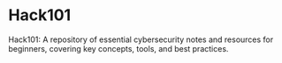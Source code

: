 # Hack101
Hack101: A repository of essential cybersecurity notes and resources for beginners, covering key concepts, tools, and best practices.
